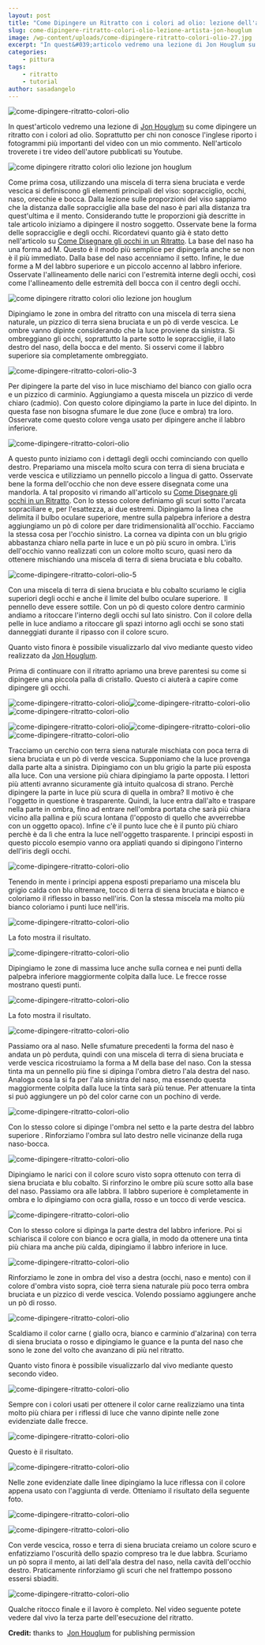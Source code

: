 ```yaml
---
layout: post
title: "Come Dipingere un Ritratto con i colori ad olio: lezione dell'artista Jon Houglum"
slug: come-dipingere-ritratto-colori-olio-lezione-artista-jon-houglum
image: /wp-content/uploads/come-dipingere-ritratto-colori-olio-27.jpg
excerpt: "In quest&#039;articolo vedremo una lezione di Jon Houglum su come dipingere un ritratto con i colori ad olio. Soprattutto per chi non conosce l&#039;inglese riporto"
categories:
    - pittura
tags:
    - ritratto
    - tutorial
author: sasadangelo
---
```


![come-dipingere-ritratto-colori-olio](https://www.disegnoepittura.it/wp-content/uploads/come-dipingere-ritratto-colori-olio-27.jpg "come-dipingere-ritratto-colori-olio")

In quest'articolo vedremo una lezione di [Jon Houglum](http://www.houglumfineart.com/) su come dipingere un ritratto con i colori ad olio. Soprattutto per chi non conosce l'inglese riporto i fotogrammi più importanti del video con un mio commento. Nell'articolo troverete i tre video dell'autore pubblicati su Youtube.

![come dipingere ritratto colori olio lezione jon houglum](https://www.disegnoepittura.it/wp-content/uploads/portrait-1.jpg "come dipingere ritratto colori olio lezione jon houglum")

Come prima cosa, utilizzando una miscela di terra siena bruciata e verde vescica si definiscono gli elementi principali del viso: sopracciglio, occhi, naso, orecchie e bocca. Dalla lezione sulle proporzioni del viso sappiamo che la distanza dalle sopracciglie alla base del naso è pari alla distanza tra quest'ultima e il mento. Considerando tutte le proporzioni già descritte in tale articolo iniziamo a dipingere il nostro soggetto. Osservate bene la forma delle sopracciglie e degli occhi. Ricordatevi quanto già è stato detto nell'articolo su [Come Disegnare gli occhi in un Ritratto](https://www.disegnoepittura.it/come-disegnare-occhi-ritratto/). La base del naso ha una forma ad M. Questo è il modo più semplice per dipingerla anche se non è il più immediato. Dalla base del naso accenniamo il setto. Infine, le due forme a M del labbro superiore e un piccolo accenno al labbro inferiore. Osservate l'allineamento delle narici con l'estremità interne degli occhi, così come l'allineamento delle estremità dell bocca con il centro degli occhi.

![come dipingere ritratto colori olio lezione jon houglum](https://www.disegnoepittura.it/wp-content/uploads/portrait-2.jpg "come dipingere ritratto colori olio lezione jon houglum")

Dipingiamo le zone in ombra del ritratto con una miscela di terra siena naturale, un pizzico di terra siena bruciata e un pò di verde vescica. Le ombre vanno dipinte considerando che la luce proviene da sinistra. Si ombreggiano gli occhi, soprattutto la parte sotto le sopracciglie, il lato destro del naso, della bocca e del mento. Si osservi come il labbro  superiore sia completamente ombreggiato.

![come-dipingere-ritratto-colori-olio-3](https://www.disegnoepittura.it/wp-content/uploads/come-dipingere-ritratto-colori-olio-3.jpg "come-dipingere-ritratto-colori-olio")

Per dipingere la parte del viso in luce mischiamo del bianco con giallo ocra e un pizzico di carminio. Aggiungiamo a questa miscela un pizzico di verde chiaro (cadmio). Con questo colore dipingiamo la parte in luce del dipinto. In questa fase non bisogna sfumare le due zone (luce e ombra) tra loro. Osservate come questo colore venga usato per dipingere anche il labbro inferiore.

![come-dipingere-ritratto-colori-olio](https://www.disegnoepittura.it/wp-content/uploads/come-dipingere-ritratto-colori-olio-4.jpg "come-dipingere-ritratto-colori-olio-4")

A questo punto iniziamo con i dettagli degli occhi cominciando con quello destro. Prepariamo una miscela molto scura con terra di siena bruciata e verde vescica e utilizziamo un pennello piccolo a lingua di gatto. Osservate bene la forma dell'occhio che non deve essere disegnata come una mandorla. A tal proposito vi rimando all'articolo su [Come Disegnare gli occhi in un Ritratto](https://www.disegnoepittura.it/come-disegnare-occhi-ritratto/). Con lo stesso colore definiamo gli scuri sotto l'arcata sopraciliare e, per l'esattezza, ai due estremi. Dipingiamo la linea che delimita il bulbo oculare superiore, mentre sulla palpebra inferiore a destra aggiungiamo un pò di colore per dare tridimensionalità all'occhio. Facciamo la stessa cosa per l'occhio sinistro. La cornea va dipinta con un blu grigio abbastanza chiaro nella parte in luce e un pò più scuro in ombra. L'iris dell'occhio vanno realizzati con un colore molto scuro, quasi nero da ottenere mischiando una miscela di terra di siena bruciata e blu cobalto.

![come-dipingere-ritratto-colori-olio-5](https://www.disegnoepittura.it/wp-content/uploads/come-dipingere-ritratto-colori-olio-5.jpg "come-dipingere-ritratto-colori-olio")

Con una miscela di terra di siena bruciata e blu cobalto scuriamo le ciglia superiori degli occhi e anche il limite del bulbo oculare superiore.  Il pennello deve essere sottile. Con un pò di questo colore dentro carminio andiamo a ritoccare l'interno degli occhi sul lato sinistro. Con il colore della pelle in luce andiamo a ritoccare gli spazi intorno agli occhi se sono stati danneggiati durante il ripasso con il colore scuro.

Quanto visto finora è possibile visualizzarlo dal vivo mediante questo video realizzato da [Jon Houglum](http://www.houglumfineart.com/).

Prima di continuare con il ritratto apriamo una breve parentesi su come si dipingere una piccola palla di cristallo. Questo ci aiuterà a capire come dipingere gli occhi.

![come-dipingere-ritratto-colori-olio](https://www.disegnoepittura.it/wp-content/uploads/come-dipingere-ritratto-colori-olio-6.jpg "come-dipingere-ritratto-colori-olio")![come-dipingere-ritratto-colori-olio](https://www.disegnoepittura.it/wp-content/uploads/come-dipingere-ritratto-colori-olio-7.jpg "come-dipingere-ritratto-colori-olio")![come-dipingere-ritratto-colori-olio](https://www.disegnoepittura.it/wp-content/uploads/come-dipingere-ritratto-colori-olio-8.jpg "come-dipingere-ritratto-colori-olio")

![come-dipingere-ritratto-colori-olio](https://www.disegnoepittura.it/wp-content/uploads/come-dipingere-ritratto-colori-olio-9.jpg "come-dipingere-ritratto-colori-olio")![come-dipingere-ritratto-colori-olio](https://www.disegnoepittura.it/wp-content/uploads/come-dipingere-ritratto-colori-olio-10.jpg "come-dipingere-ritratto-colori-olio")![come-dipingere-ritratto-colori-olio](https://www.disegnoepittura.it/wp-content/uploads/come-dipingere-ritratto-colori-olio-11.jpg "come-dipingere-ritratto-colori-olio")

Tracciamo un cerchio con terra siena naturale mischiata con poca terra di siena bruciata e un pò di verde vescica. Supponiamo che la luce provenga dalla parte alta a sinistra. Dipingiamo con un blu grigio la parte più esposta alla luce. Con una versione più chiara dipingiamo la parte opposta. I lettori più attenti avranno sicuramente già intuito qualcosa di strano. Perchè dipingere la parte in luce più scura di quella in ombra? Il motivo è che l'oggetto in questione è trasparente. Quindi, la luce entra dall'alto e traspare nella parte in ombra, fino ad entrare nell'ombra portata che sarà più chiara vicino alla pallina e più scura lontana (l'opposto di quello che avverrebbe con un oggetto opaco). Infine c'è il punto luce che è il punto più chiaro perchè è da lì che entra la luce nell'oggetto trasparente. I principi esposti in questo piccolo esempio vanno ora appliati quando si dipingono l'interno dell'iris degli occhi.

![come-dipingere-ritratto-colori-olio](https://www.disegnoepittura.it/wp-content/uploads/come-dipingere-ritratto-colori-olio-12.jpg "come-dipingere-ritratto-colori-olio")

Tenendo in mente i principi appena esposti prepariamo una miscela blu grigio calda con blu oltremare, tocco di terra di siena bruciata e bianco e coloriamo il riflesso in basso nell'iris. Con la stessa miscela ma molto più bianco coloriamo i punti luce nell'iris.

![come-dipingere-ritratto-colori-olio](https://www.disegnoepittura.it/wp-content/uploads/come-dipingere-ritratto-colori-olio-13.jpg "come-dipingere-ritratto-colori-olio")

La foto mostra il risultato.

![come-dipingere-ritratto-colori-olio](https://www.disegnoepittura.it/wp-content/uploads/come-dipingere-ritratto-colori-olio-14.jpg "come-dipingere-ritratto-colori-olio")

Dipingiamo le zone di massima luce anche sulla cornea e nei punti della palpebra inferiore maggiormente colpita dalla luce. Le frecce rosse mostrano questi punti.

![come-dipingere-ritratto-colori-olio](https://www.disegnoepittura.it/wp-content/uploads/come-dipingere-ritratto-colori-olio-15.jpg "come-dipingere-ritratto-colori-olio")

La foto mostra il risultato.

![come-dipingere-ritratto-colori-olio](https://www.disegnoepittura.it/wp-content/uploads/come-dipingere-ritratto-colori-olio-16.jpg "come-dipingere-ritratto-colori-olio")

Passiamo ora al naso. Nelle sfumature precedenti la forma del naso è andata un pò perduta, quindi con una miscela di terra di siena bruciata e verde vescica ricostruiamo la forma a M della base del naso. Con la stessa tinta ma un pennello più fine si dipinga l'ombra dietro l'ala destra del naso. Analoga cosa la si fa per l'ala sinistra del naso, ma essendo questa maggiormente colpita dalla luce la tinta sarà più tenue. Per attenuare la tinta si può aggiungere un pò del color carne con un pochino di verde.

![come-dipingere-ritratto-colori-olio](https://www.disegnoepittura.it/wp-content/uploads/come-dipingere-ritratto-colori-olio-17.jpg "come-dipingere-ritratto-colori-olio")

Con lo stesso colore si dipinge l'ombra nel setto e la parte destra del labbro superiore . Rinforziamo l'ombra sul lato destro nelle vicinanze della ruga naso-bocca.

![come-dipingere-ritratto-colori-olio](https://www.disegnoepittura.it/wp-content/uploads/come-dipingere-ritratto-colori-olio-18.jpg "come-dipingere-ritratto-colori-olio")

Dipingiamo le narici con il colore scuro visto sopra ottenuto con terra di siena bruciata e blu cobalto. Si rinforzino le ombre più scure sotto alla base del naso. Passiamo ora alle labbra. Il labbro superiore è completamente in ombra e lo dipingiamo con ocra gialla, rosso e un tocco di verde vescica.

![come-dipingere-ritratto-colori-olio](https://www.disegnoepittura.it/wp-content/uploads/come-dipingere-ritratto-colori-olio-19.jpg "come-dipingere-ritratto-colori-olio")

Con lo stesso colore si dipinga la parte destra del labbro inferiore. Poi si schiarisca il colore con bianco e ocra gialla, in modo da ottenere una tinta più chiara ma anche più calda, dipingiamo il labbro inferiore in luce.

![come-dipingere-ritratto-colori-olio](https://www.disegnoepittura.it/wp-content/uploads/come-dipingere-ritratto-colori-olio-20.jpg "come-dipingere-ritratto-colori-olio")

Rinforziamo le zone in ombra del viso a destra (occhi, naso e mento) con il colore d'ombra visto sopra, cioè terra siena naturale più poco terra ombra bruciata e un pizzico di verde vescica. Volendo possiamo aggiungere anche un pò di rosso.

![come-dipingere-ritratto-colori-olio](https://www.disegnoepittura.it/wp-content/uploads/come-dipingere-ritratto-colori-olio-21.jpg "come-dipingere-ritratto-colori-olio")

Scaldiamo il color carne ( giallo ocra, bianco e carminio d'alzarina) con terra di siena bruciata o rosso e dipingiamo le guance e la punta del naso che sono le zone del volto che avanzano di più nel ritratto.

Quanto visto finora è possibile visualizzarlo dal vivo mediante questo secondo video.

![come-dipingere-ritratto-colori-olio](https://www.disegnoepittura.it/wp-content/uploads/come-dipingere-ritratto-colori-olio-22.jpg "come-dipingere-ritratto-colori-olio")

Sempre con i colori usati per ottenere il color carne realizziamo una tinta molto più chiara per i riflessi di luce che vanno dipinte nelle zone evidenziate dalle frecce.

![come-dipingere-ritratto-colori-olio](https://www.disegnoepittura.it/wp-content/uploads/come-dipingere-ritratto-colori-olio-23.jpg)

Questo è il risultato.

![come-dipingere-ritratto-colori-olio](https://www.disegnoepittura.it/wp-content/uploads/come-dipingere-ritratto-colori-olio-24.jpg "come-dipingere-ritratto-colori-olio")

Nelle zone evidenziate dalle linee dipingiamo la luce riflessa con il colore appena usato con l'aggiunta di verde. Otteniamo il risultato della seguente foto.

![come-dipingere-ritratto-colori-olio](https://www.disegnoepittura.it/wp-content/uploads/come-dipingere-ritratto-colori-olio-25.jpg "come-dipingere-ritratto-colori-olio")

![come-dipingere-ritratto-colori-olio](https://www.disegnoepittura.it/wp-content/uploads/come-dipingere-ritratto-colori-olio-26.jpg "come-dipingere-ritratto-colori-olio")

Con verde vescica, rosso e terra di siena bruciata creiamo un colore scuro e enfatizziamo l'oscurità dello spazio compreso tra le due labbra. Scuriamo un pò sopra il mento, ai lati dell'ala destra del naso, nella cavità dell'occhio destro. Praticamente rinforziamo gli scuri che nel frattempo possono essersi sbiaditi.

![come-dipingere-ritratto-colori-olio](https://www.disegnoepittura.it/wp-content/uploads/come-dipingere-ritratto-colori-olio-27.jpg "come-dipingere-ritratto-colori-olio")

Qualche ritocco finale e il lavoro è completo. Nel video seguente potete vedere dal vivo la terza parte dell'esecuzione del ritratto.

**Credit:** thanks to  [Jon Houglum](http://www.houglumfineart.com/) for publishing permission[](http://www.houglumfineart.com/)

